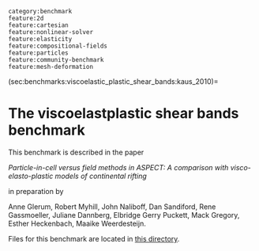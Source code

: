 ```{tags}
category:benchmark
feature:2d
feature:cartesian
feature:nonlinear-solver
feature:elasticity
feature:compositional-fields
feature:particles
feature:community-benchmark
feature:mesh-deformation
```

(sec:benchmarks:viscoelastic_plastic_shear_bands:kaus_2010)=
# The viscoelastplastic shear bands benchmark

This benchmark is described in the paper

*Particle-in-cell versus field methods in ASPECT: A comparison with visco-elasto-plastic models of continental rifting*

in preparation by

Anne Glerum,
Robert Myhill,
John Naliboff,
Dan Sandiford,
Rene Gassmoeller,
Juliane Dannberg,
Elbridge Gerry Puckett,
Mack Gregory,
Esther Heckenbach,
Maaike Weerdesteijn.

Files for this benchmark are located in
[this directory](https://github.com/geodynamics/aspect/tree/main/benchmarks/viscoelastic_plastic_shear_bands/kaus_2010).
